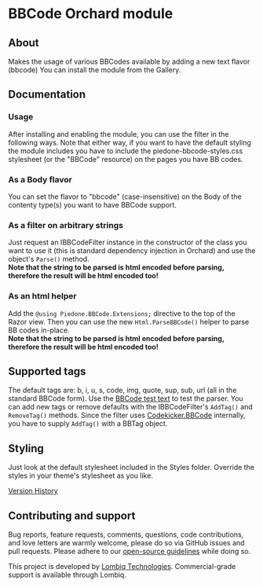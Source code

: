 # BBCode Orchard module



## About

Makes the usage of various BBCodes available by adding a new text flavor (bbcode)
You can install the module from the Gallery.


## Documentation

### Usage

After installing and enabling the module, you can use the filter in the following ways. Note that either way, if you want to have the default styling the module includes you have to include the piedone-bbcode-styles.css stylesheet (or the "BBCode" resource) on the pages you have BB codes.

### As a Body flavor

You can set the flavor to "bbcode" (case-insensitive) on the Body of the contenty type(s) you want to have BBCode support.

### As a filter on arbitrary strings

Just request an IBBCodeFilter instance in the constructor of the class you want to use it (this is standard dependency injection in Orchard) and use the object's `Parse()` method.  
**Note that the string to be parsed is html encoded before parsing, therefore the result will be html encoded too!**

### As an html helper

Add the `@using Piedone.BBCode.Extensions;` directive to the top of the Razor view. Then you can use the new `Html.ParseBBCode()` helper to parse BB codes in-place.  
**Note that the string to be parsed is html encoded before parsing, therefore the result will be html encoded too!**


## Supported tags

The default tags are: b, i, u, s, code, img, quote, sup, sub, url (all in the standard BBCode form). Use the [BBCode test text](Docs/BBCodeTestText.md) to test the parser.
You can add new tags or remove defaults with the IBBCodeFilter's `AddTag()` and `RemoveTag()` methods. Since the filter uses [Codekicker.BBCode](http://bbcode.codeplex.com) internally, you have to supply `AddTag()` with a BBTag object.


## Styling

Just look at the default stylesheet included in the Styles folder. Override the styles in your theme's stylesheet as you like.

[Version History](Docs/VersionHistory.md)


## Contributing and support

Bug reports, feature requests, comments, questions, code contributions, and love letters are warmly welcome, please do so via GitHub issues and pull requests. Please adhere to our [open-source guidelines](https://lombiq.com/open-source-guidelines) while doing so.

This project is developed by [Lombiq Technologies](https://lombiq.com/). Commercial-grade support is available through Lombiq.